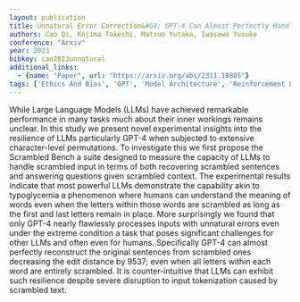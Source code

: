 ```yaml
---
layout: publication
title: Unnatural Error Correction&#58; GPT-4 Can Almost Perfectly Handle Unnatural Scrambled Text
authors: Cao Qi, Kojima Takeshi, Matsuo Yutaka, Iwasawa Yusuke
conference: "Arxiv"
year: 2023
bibkey: cao2023unnatural
additional_links:
  - {name: "Paper", url: "https://arxiv.org/abs/2311.18805"}
tags: ['Ethics And Bias', 'GPT', 'Model Architecture', 'Reinforcement Learning', 'Tokenization']
---
```

While Large Language Models (LLMs) have achieved remarkable performance in many tasks much about their inner workings remains unclear. In this study we present novel experimental insights into the resilience of LLMs particularly GPT-4 when subjected to extensive character-level permutations. To investigate this we first propose the Scrambled Bench a suite designed to measure the capacity of LLMs to handle scrambled input in terms of both recovering scrambled sentences and answering questions given scrambled context. The experimental results indicate that most powerful LLMs demonstrate the capability akin to typoglycemia a phenomenon where humans can understand the meaning of words even when the letters within those words are scrambled as long as the first and last letters remain in place. More surprisingly we found that only GPT-4 nearly flawlessly processes inputs with unnatural errors even under the extreme condition a task that poses significant challenges for other LLMs and often even for humans. Specifically GPT-4 can almost perfectly reconstruct the original sentences from scrambled ones decreasing the edit distance by 9537; even when all letters within each word are entirely scrambled. It is counter-intuitive that LLMs can exhibit such resilience despite severe disruption to input tokenization caused by scrambled text.

